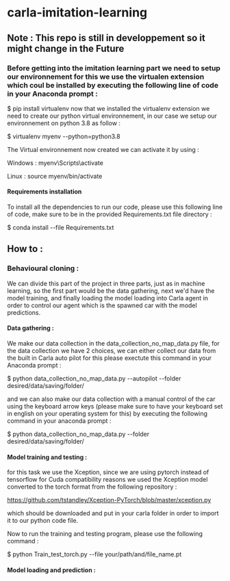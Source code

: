 # carla-imitation-learning
## Note : This repo is still in developpement so it might change in the Future
### Before getting into the imitation learning part we need to setup our environnement for this we use the virtualen extension which coul be installed by executing the following line of code in your Anaconda prompt :
$ pip install virtualenv
now that we installed the virtualenv extension we need to create our python virtual environnement, in our case we setup our environnement on python 3.8 as follow :

$ virtualenv myenv --python=python3.8

The Virtual environnement now created we can activate it by using :

Windows : myenv\Scripts\activate

Linux : source myenv/bin/activate

#### Requirements installation
To install all the dependencies to run our code, please use this following line of code, make sure to be in the provided Requirements.txt file directory :

$ conda install --file Requirements.txt

## How to :
### Behavioural cloning :

We can divide this part of the project in three parts, just as in machine learning, so the first part would be the data gathering, next we'd have the model training, and finally loading the model loading into Carla agent in order to control our agent which is the spawned car with the model predictions.

#### Data gathering :

We make our data collection in the data_collection_no_map_data.py file, for the data collection we have 2 choices, we can either collect our data from the built in Carla auto pilot for this please exectute this command in your Anaconda prompt : 

$ python data_collection_no_map_data.py --autopilot --folder desired/data/saving/folder/

and we can also make our data collection with a manual control of the car using the keyboard arrow keys (please make sure to have your keyboard set in english on your operating system for this) by executing the following command in your anaconda prompt :

$ python data_collection_no_map_data.py --folder desired/data/saving/folder/

#### Model training and testing :

for this task we use the Xception, since we are using pytorch instead of tensorflow for Cuda compatibility reasons we used the Xception model converted to the torch format from the following repository : 


https://github.com/tstandley/Xception-PyTorch/blob/master/xception.py 


which should be downloaded and put in your carla folder in order to import it to our python code file.

Now to run the training and testing program, please use the following command :

$ python Train_test_torch.py --file your/path/and/file_name.pt

#### Model loading and prediction :
























































